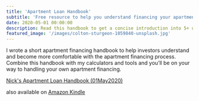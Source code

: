 ```yaml
---
title: 'Apartment Loan Handbook'
subtitle: 'Free resource to help you understand financing your apartment'
date: 2020-05-01 00:00:00
description: Read this handbook to get a concise introduction into 5+ unit multifamily financing. Investors reading this will come away with a basic understanding of the apartment financing market and how lenders will underwrite their property.
featured_image: '/images/colton-sturgeon-1059840-unsplash.jpg'
---
```


I wrote a short apartment financing handbook to help investors understand and become more comfortable with the apartment financing process. Combine this handbook with my calculators and tools and you’ll be on your way to handling your own apartment financing.

<a 
	href="/assets/pdfs/NicksApartmentLoanHandbook20200501.pdf" 
	onClick="ga('send', 'event', {transport: 'beacon', eventAction: 'click', eventCategory: 'Outbound Link', eventLabel: 'Handbook'})">
	Nick's Apartment Loan Handbook (01May2020)</a>

also available on <a href="http://a.co/d/5D3XQEC" target="_blank">Amazon Kindle <i class="fas fa-external-link-alt" aria-hidden="true"></i></a>